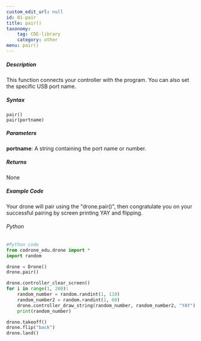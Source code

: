 ```yaml
---
custom_edit_url: null
id: 01-pair
title: pair()
taxonomy:
    tag: CDE-library
    category: other
menu: pair()
---
```


##### Description

This function connects your controller with the program. You can also set the specific USB port name.

##### Syntax
```pair()```<br />
```pair(portname)```<br />


##### Parameters
**portname**: A string containing the port name or number.


##### Returns
None

##### Example Code
Your drone will pair using the "drone.pair()", then congratulate you on your successful pairing by screen printing YAY and flipping.
###### Python
```python
#Python code
from codrone_edu.drone import *
import random

drone = Drone()
drone.pair()

drone.controller_clear_screen()
for i in range(1, 200):
    random_number = random.randint(1, 110)
    random_number2 = random.randint(1, 60)
    drone.controller_draw_string(random_number, random_number2, "YAY")
    print(random_number)

drone.takeoff()
drone.flip("back")
drone.land()
```